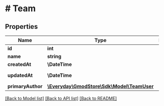 # # Team

## Properties

Name | Type | Description | Notes
------------ | ------------- | ------------- | -------------
**id** | **int** |  | [optional]
**name** | **string** |  | [optional]
**createdAt** | **\DateTime** |  | [optional]
**updatedAt** | **\DateTime** |  | [optional] [readonly]
**primaryAuthor** | [**\Everyday\GmodStore\Sdk\Model\TeamUser**](TeamUser.md) |  | [optional]

[[Back to Model list]](../../README.md#models) [[Back to API list]](../../README.md#endpoints) [[Back to README]](../../README.md)
